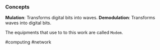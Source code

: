 ### Concepts

**Mulation**: Transforms digital bits into waves.
**Demodulation**: Transforms waves into digital bits.

The equipments that use to to this work are called `Modem`.

#computing #network